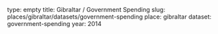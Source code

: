 type: empty
title: Gibraltar / Government Spending
slug: places/gibraltar/datasets/government-spending
place: gibraltar
dataset: government-spending
year: 2014
